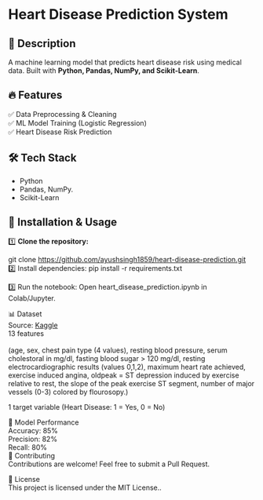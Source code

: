 # Heart Disease Prediction System  

## 📝 Description  
A machine learning model that predicts heart disease risk using medical data. Built with **Python, Pandas, NumPy, and Scikit-Learn**.

## 🔥 Features  
✅ Data Preprocessing & Cleaning  
✅ ML Model Training (Logistic Regression)  
✅ Heart Disease Risk Prediction  

## 🛠 Tech Stack  
- Python  
- Pandas, NumPy.  
- Scikit-Learn  
    
## 🚀 Installation & Usage  
1️⃣ **Clone the repository:**  

git clone https://github.com/ayushsingh1859/heart-disease-prediction.git  <br>
2️⃣ Install dependencies:
pip install -r requirements.txt <br>

3️⃣ Run the notebook: Open heart_disease_prediction.ipynb in Colab/Jupyter. <br>

📊 Dataset <br>
Source: [Kaggle](https://www.kaggle.com/datasets/johnsmith88/heart-disease-dataset) <br>
13 features <br> <br>(age,
sex,
chest pain type (4 values),
resting blood pressure,
serum cholestoral in mg/dl,
fasting blood sugar > 120 mg/dl,
resting electrocardiographic results (values 0,1,2),
maximum heart rate achieved,
exercise induced angina,
oldpeak = ST depression induced by exercise relative to rest,
the slope of the peak exercise ST segment,
number of major vessels (0-3) colored by flourosopy.) <br>

1 target variable (Heart Disease: 1 = Yes, 0 = No) <br>

🎯 Model Performance <br>
Accuracy: 85% <br>
Precision: 82% <br>
Recall: 80% <br>
🤝 Contributing <br>
Contributions are welcome! Feel free to submit a Pull Request. <br>

📜 License <br>
This project is licensed under the MIT License.. <br>

